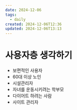 ```yaml
---
date: 2024-12-06
tags:
  - daily
created: 2024-12-06T12:36
updated: 2024-12-06T13:13
---
```

# 사용자층 생각하기
- 보편적인 사용자
- 60대 이상 노인
- 시설관리자
- 자녀를 운동시키려는 학부모
- 다이어트 하려는 사람
- 사이트 관리자